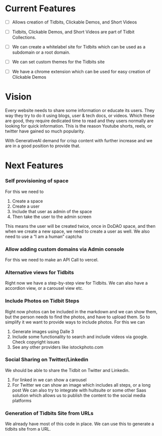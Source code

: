 # Current Features
- [ ] Allows creation of Tidbits, Clickable Demos, and Short Videos
- [ ] Tidbits, Clickable Demos, and Short Videos are part of Tidbit Collections.
- [ ] We can create a whitelabel site for Tidbits which can be used as a subdomain or a root domain.
- [ ] We can set custom themes for the Tidbits site
- [ ] We have a chrome extension which can be used for easy creation of Clickable Demos


# Vision

Every website needs to share some information or educate its users. They way they try to do it using blogs, user & 
tech docs, or videos. Which these are good, they require dedicated time to read and they users normally are looking for 
quick information. This is the reason Youtube shorts, reels, or twitter have gained so much popularity.

With GenerativeAI demand for crisp content with further increase and we are in a good position to provide that.


# Next Features

### Self provisioning of space
For this we need to
1. Create a space
2. Create a user
3. Include that user as admin of the space
4. Then take the user to the admin screen

This means the user will be created twice, once in DoDAO space, and then when we create a new space, we need to create 
a user as well. We also need to use a “I am a human” captcha

### Allow adding custom domains via Admin console
For this we need to make an API Call to vercel.

### Alternative views for Tidbits
Right now we have a step-by-step view for Tidbits. We can also have a accordion view, or a carousel view etc.

### Include Photos on Tidbit Steps

Right now photos can be included in the markdown and we can show them, but the person needs to find the photos, and 
have to upload them. So to simplify it we want to provide ways to include photos. For this we can

1. Generate images using Dalle 3
2. Include some functionality to search and include videos via google. Check copyright issues
3. See any other providers like istockphoto.com


### Social Sharing on Twitter/Linkedin
We should be able to share the Tidbit on Twitter and Linkedin.
1. For linked in we can show a carousel
2. For Twitter we can show an image which includes all steps, or a long post
We can also try to integrate with huitsuite or some other Saas solution which allows us to publish the content to the 
social media platforms

### Generation of Tidbits Site from URLs
We already have most of this code in place. We can use this to generate a tidbits site from a URL.
